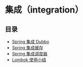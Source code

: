 # 集成（integration）

## 目录

* [Spring 集成 Dubbo](spring-and-dubbo.html)
* [Spring 集成缓存](spring-and-cache.html)
* [Spring 集成调度器](spring-and-scheduler.html)
* [Lombok 使用小结](lombok.html)
